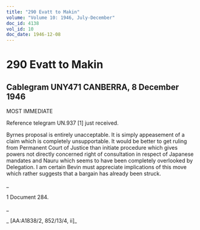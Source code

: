 ```yaml
---
title: "290 Evatt to Makin"
volume: "Volume 10: 1946, July-December"
doc_id: 4138
vol_id: 10
doc_date: 1946-12-08
---
```


# 290 Evatt to Makin

## Cablegram UNY471 CANBERRA, 8 December 1946

MOST IMMEDIATE

Reference telegram UN.937 [1] just received.

Byrnes proposal is entirely unacceptable. It is simply appeasement of a claim which is completely unsupportable. It would be better to get ruling from Permanent Court of Justice than initiate procedure which gives powers not directly concerned right of consultation in respect of Japanese mandates and Nauru which seems to have been completely overlooked by Delegation. I am certain Bevin must appreciate implications of this move which rather suggests that a bargain has already been struck.

_

1 Document 284.

_

_ [AA:A1838/2, 852/13/4, ii]_
